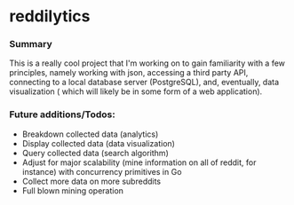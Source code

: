 reddilytics
===========

### Summary

This is a really cool project that I'm working on to gain familiarity with a few principles, namely working with json,
accessing a third party API, connecting to a local database server (PostgreSQL), and, eventually, data visualization (
which will likely be in some form of a web application).  

### Future additions/Todos:

 - Breakdown collected data (analytics)
 - Display collected data (data visualization)
 - Query collected data (search algorithm)
 - Adjust for major scalability (mine information on all of reddit, for instance) with concurrency primitives in Go
 - Collect more data on more subreddits
 - Full blown mining operation
